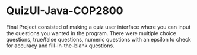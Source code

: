 # QuizUI-Java-COP2800
Final Project consisted of making a quiz user interface where you can input the questions you wanted in the program.
There were multiple choice questions, true/false questions, numeric questions with an epsilon to check for accuracy 
and fill-in-the-blank questions.
